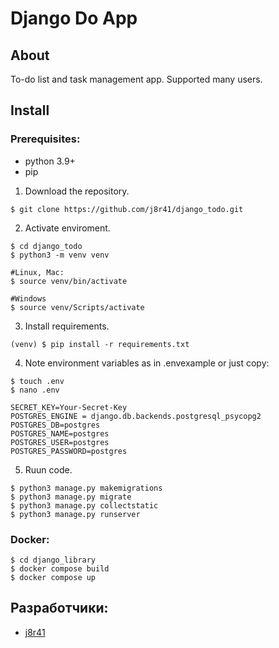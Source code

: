 # Django Do App

## About

To-do list and task management app. Supported many users.

## Install

### Prerequisites:

- python 3.9+
- pip


1. Download the repository.
```
$ git clone https://github.com/j8r41/django_todo.git 
```

2. Activate enviroment.
```
$ cd django_todo
$ python3 -m venv venv

#Linux, Mac:
$ source venv/bin/activate 

#Windows
$ source venv/Scripts/activate 
```

3. Install requirements.
```
(venv) $ pip install -r requirements.txt
```

4. Note environment variables as in .envexample or just copy:
```
$ touch .env
$ nano .env
```
```
SECRET_KEY=Your-Secret-Key
POSTGRES_ENGINE = django.db.backends.postgresql_psycopg2
POSTGRES_DB=postgres
POSTGRES_NAME=postgres
POSTGRES_USER=postgres
POSTGRES_PASSWORD=postgres
```
5. Ruun code.
```
$ python3 manage.py makemigrations
$ python3 manage.py migrate
$ python3 manage.py collectstatic
$ python3 manage.py runserver
```

### Docker:
```
$ cd django_library
$ docker compose build
$ docker compose up
```

## Разработчики:

- [j8r41](https://github.com/j8r41)
